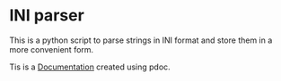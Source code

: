 INI parser
==========

This is a python script to parse strings in INI format and store them in a more convenient form.

Tis is a [Documentation](https://omarelawady.github.io/iniparser/doc/parser.html) created using pdoc.
